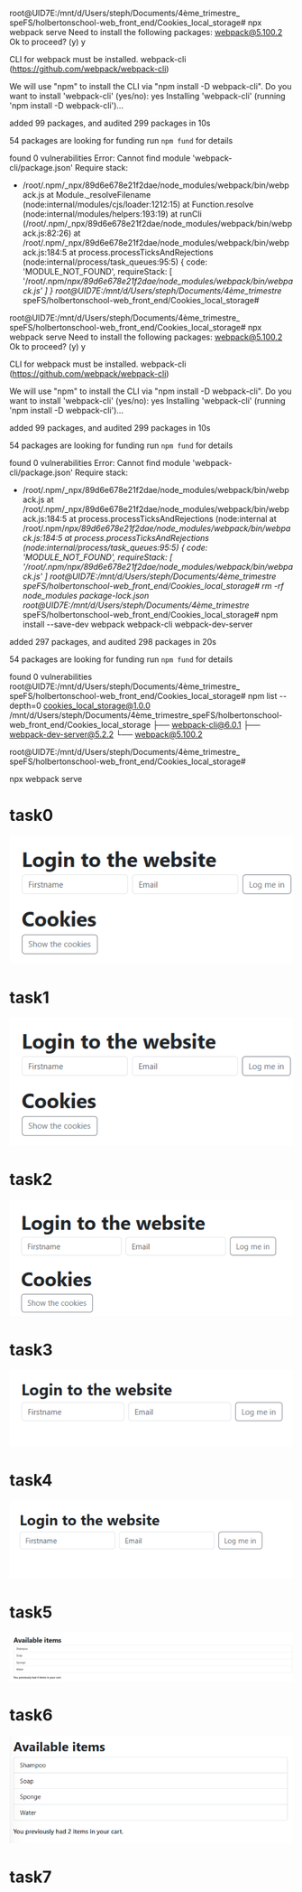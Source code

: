 



root@UID7E:/mnt/d/Users/steph/Documents/4ème_trimestre_
speFS/holbertonschool-web_front_end/Cookies_local_storage# npx webpack serve
Need to install the following packages:
webpack@5.100.2
Ok to proceed? (y) y

CLI for webpack must be installed.
  webpack-cli (https://github.com/webpack/webpack-cli)

We will use "npm" to install the CLI via "npm install -D webpack-cli".
Do you want to install 'webpack-cli' (yes/no): yes
Installing 'webpack-cli' (running 'npm install -D webpack-cli')...

added 99 packages, and audited 299 packages in 10s

54 packages are looking for funding
  run `npm fund` for details

found 0 vulnerabilities
Error: Cannot find module 'webpack-cli/package.json'
Require stack:
- /root/.npm/_npx/89d6e678e21f2dae/node_modules/webpack/bin/webpack.js
    at Module._resolveFilename (node:internal/modules/cjs/loader:1212:15)
    at Function.resolve (node:internal/modules/helpers:193:19)
    at runCli (/root/.npm/_npx/89d6e678e21f2dae/node_modules/webpack/bin/webpack.js:82:26)
    at /root/.npm/_npx/89d6e678e21f2dae/node_modules/webpack/bin/webpack.js:184:5
    at process.processTicksAndRejections (node:internal/process/task_queues:95:5) {
  code: 'MODULE_NOT_FOUND',
  requireStack: [
    '/root/.npm/_npx/89d6e678e21f2dae/node_modules/webpack/bin/webpack.js'
  ]
}
root@UID7E:/mnt/d/Users/steph/Documents/4ème_trimestre_
speFS/holbertonschool-web_front_end/Cookies_local_storage#




root@UID7E:/mnt/d/Users/steph/Documents/4ème_trimestre_
speFS/holbertonschool-web_front_end/Cookies_local_storage# npx webpack serve
Need to install the following packages:
webpack@5.100.2
Ok to proceed? (y) y

CLI for webpack must be installed.
  webpack-cli (https://github.com/webpack/webpack-cli)

We will use "npm" to install the CLI via "npm install -D webpack-cli".
Do you want to install 'webpack-cli' (yes/no): yes
Installing 'webpack-cli' (running 'npm install -D webpack-cli')...

added 99 packages, and audited 299 packages in 10s

54 packages are looking for funding
  run `npm fund` for details

found 0 vulnerabilities
Error: Cannot find module 'webpack-cli/package.json'
Require stack:
- /root/.npm/_npx/89d6e678e21f2dae/node_modules/webpack/bin/webpack.js
    at /root/.npm/_npx/89d6e678e21f2dae/node_modules/webpack/bin/webpack.js:184:5
    at process.processTicksAndRejections (node:internal    at /root/.npm/_npx/89d6e678e21f2dae/node_modules/webpack/bin/webpack.js:184:5
    at process.processTicksAndRejections (node:internal/process/task_queues:95:5) {
  code: 'MODULE_NOT_FOUND',
  requireStack: [
    '/root/.npm/_npx/89d6e678e21f2dae/node_modules/webpack/bin/webpack.js'
  ]
root@UID7E:/mnt/d/Users/steph/Documents/4ème_trimestre_
speFS/holbertonschool-web_front_end/Cookies_local_storage# rm -rf node_modules package-lock.json
root@UID7E:/mnt/d/Users/steph/Documents/4ème_trimestre_
speFS/holbertonschool-web_front_end/Cookies_local_storage# npm install --save-dev webpack webpack-cli webpack-dev-server

added 297 packages, and audited 298 packages in 20s

54 packages are looking for funding
  run `npm fund` for details

found 0 vulnerabilities
root@UID7E:/mnt/d/Users/steph/Documents/4ème_trimestre_
speFS/holbertonschool-web_front_end/Cookies_local_storage# npm list --depth=0
cookies_local_storage@1.0.0 /mnt/d/Users/steph/Documents/4ème_trimestre_speFS/holbertonschool-web_front_end/Cookies_local_storage
├── webpack-cli@6.0.1
├── webpack-dev-server@5.2.2
└── webpack@5.100.2

root@UID7E:/mnt/d/Users/steph/Documents/4ème_trimestre_
speFS/holbertonschool-web_front_end/Cookies_local_storage#



npx webpack serve


# task0
![alt text](image.png)

# task1
![alt text](image-1.png)

# task2
![alt text](image-2.png)

# task3
![alt text](image-3.png)

# task4
![alt text](image-4.png)

# task5
![alt text](image-5.png)

# task6
![alt text](image-6.png)

# task7

